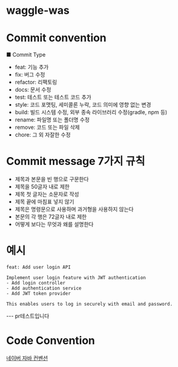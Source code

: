 # waggle-was

# Commit convention
■ Commit Type
- feat: 기능 추가
- fix: 버그 수정 
- refactor: 리팩토링 
- docs: 문서 수정 
- test: 테스트 또는 테스트 코드 추가
- style: 코드 포맷팅, 세미콜론 누락, 코드 의미에 영향 없는 변경
- build: 빌드 시스템 수정, 외부 종속 라이브러리 수정(gradle, npm 등) 
- rename: 파일명 또는 폴더명 수정 
- remove: 코드 또는 파일 삭제 
- chore: 그 외 자잘한 수정

# Commit message 7가지 규칙
 
- 제목과 본문을 빈 행으로 구문한다
- 제목을 50글자 내로 제한
- 제목 첫 글자는 소문자로 작성
- 제목 끝에 마침표 넣지 않기
- 제목은 명령문으로 사용하며 과거형을 사용하지 않는다
- 본문의 각 행은 72글자 내로 제한
- 어떻게 보다는 무엇과 왜를 설명한다


# 예시
```
feat: Add user login API

Implement user login feature with JWT authentication
- Add login controller
- Add authentication service
- Add JWT token provider

This enables users to log in securely with email and password.
```
--- pr테스트입니다
# Code Convention
[네이버 자바 컨벤션](https://naver.github.io/hackday-conventions-java/#newline-after-annotation)
